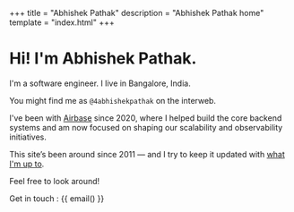 +++
title = "Abhishek Pathak"
description = "Abhishek Pathak home"
template = "index.html"
+++

# Hi! I'm Abhishek Pathak.

I'm a software engineer. I live in Bangalore, India. 

You might find me as `@4abhishekpathak` on the interweb.

I've been with [Airbase](https://www.airbase.com) since 2020, where I helped build the core backend systems and am now focused on shaping our scalability and observability initiatives.

This site’s been around since 2011 — and I try to keep it updated with [what I'm up to](https://nownownow.com/about).

Feel free to look around!

Get in touch : {{ email() }}